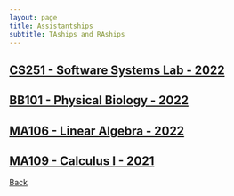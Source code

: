 ```yaml
---
layout: page
title: Assistantships
subtitle: TAships and RAships
---
```


## [CS251 - Software Systems Lab - 2022](./cs251-2022/)

## [BB101 - Physical Biology - 2022](./bb101-pb-2022/)

## [MA106 - Linear Algebra - 2022](./ma106-2022/)

## [MA109 - Calculus I - 2021](./ma109-2021/)

[Back](..)